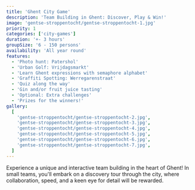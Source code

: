 ```yaml
---
title: 'Ghent City Game'
description: 'Team Building in Ghent: Discover, Play & Win!'
image: 'gentse-stroppentocht/gentse-stroppentocht-1.jpg'
priority: 1
categories: ['city-games']
duration: '+- 3 hours'
groupSize: '6 - 150 persons'
availability: 'All year round'
features:
  - 'Photo hunt: Patershol'
  - 'Urban Golf: Vrijdagsmarkt'
  - 'Learn Ghent expressions with semaphore alphabet'
  - 'Graffiti Spotting: Werregarenstraat'
  - 'Quiz along the way'
  - 'Gin and/or fruit juice tasting'
  - 'Optional: Extra challenges'
  - 'Prizes for the winners!'
gallery:
  [
    'gentse-stroppentocht/gentse-stroppentocht-2.jpg',
    'gentse-stroppentocht/gentse-stroppentocht-3.jpg',
    'gentse-stroppentocht/gentse-stroppentocht-4.jpg',
    'gentse-stroppentocht/gentse-stroppentocht-5.jpg',
    'gentse-stroppentocht/gentse-stroppentocht-6.jpg',
    'gentse-stroppentocht/gentse-stroppentocht-7.jpg',
  ]
---
```


Experience a unique and interactive team building in the heart of Ghent! In small teams, you'll embark on a discovery tour through the city, where collaboration, speed, and a keen eye for detail will be rewarded.
